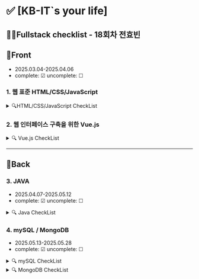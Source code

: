 # ✅ [KB-IT`s your life]

## 👨‍💻Fullstack checklist - 18회차 전효빈

## 📗Front

- 2025.03.04-2025.04.06
- complete: ☑ uncomplete: ☐

### 1. 웹 표준 HTML/CSS/JavaScript

<details>
<summary>🔍HTML/CSS/JavaScript CheckList</summary>

<br>

| 구분 | 항목                   |  디렉토리 명  | 기본 | 심화 |
| :--: | ---------------------- | :-----------: | :--: | :--: |
|  01  | HTML 기본 태그         |    01_html    |  ☑   |  ☑   |
|  02  | 입력 양식 및 구조 태그 |    02_html    |  ☑   |  ☑   |
|  03  | CSS 기초, 속성         |    03_css     |  ☑   |  ☑   |
|  04  | 레이아웃, 반응형 웹    |    04_css     |  ☑   |  ☐   |
|  05  | 자바스크립트 기본 문법 | 05_javascript |  ☑   |  ☑   |
|  06  | 문서 객체 모델         | 06_javascript |  ☑   |  ☑   |

</details>

### 2. 웹 인터페이스 구축을 위한 Vue.js

<details>
<summary>🔍 Vue.js CheckList</summary>

<br>

| 구분 | 항목                  | 디렉토리 명 | 기본 | 심화 |
| :--: | --------------------- | :---------: | :--: | :--: |
|  01  | Node.js 기초          |   01_node   |  ☑   |  ☐   |
|  02  | 파일 관리하기         |   02_node   |  ☐   |  ☐   |
|  03  | 개발환경 구축, ES6    |   01_vue    |  ☑   |  ☑   |
|  04  | 템플릿, 텍스트 바인딩 |   02_vue    |  ☑   |  ☑   |
|  05  | Vue 인스턴스, 이벤트  |   03_vue    |  ☑   |  ☑   |
|  06  | 부트스트랩            |   04_vue    |  ☐   |  ☐   |
|  07  | 스타일 처리           |   05_vue    |  ☑   |  ☑   |
|  08  | 단일 파일 컴포넌트    |   06_vue    |  ☑   |  ☑   |
|  09  | 컴포넌트 심화         |   07_vue    |  ☑   |  ☑   |
|  10  | Composition API       |   08_vue    |  ☑   |  ☑   |
|  11  | 라우팅                |   09_vue    |  ☑   |  ☐   |
|  12  | Axios                 |   10_vue    |  ☑   |  ☐   |
|  13  | 라우트와 Axios 연동   |   11_vue    |  ☐   |  ☐   |
|  14  | Pinia 상태 관리       |   12_vue    |  ☐   |  ☐   |

</details>

---

## 📘Back

### 3. JAVA

- 2025.04.07-2025.05.12
- complete: ☑ uncomplete: ☐
<details>
<summary>🔍 Java CheckList</summary>

<br>

| 구분 | 자바 프로그래밍 항목              | 기본 | 심화 |
| :--: | --------------------------------- | :--: | :--: |
|  01  | 개발환경 구축, 변수, 타입, 연산자 | [x]  | [x]  |
|  02  | 조건문과 반복문, 참조타입         | [x]  | [x]  |
|  03  | 클래스                            | [x]  | [x]  |
|  -   | └ 확인문제 20번 (계좌 만들기)     | [x]  |      |
|  04  | 상속                              | [x]  | [ ]  |
|  05  | 인터페이스                        | [x]  | [x]  |
|  06  | 중첩 객체                         | [ ]  | [ ]  |
|  07  | 예외처리, 라이브러리              | [x]  | [x]  |
|  08  | 멀티스레드                        | [x]  | [x]  |
|  09  | 제너릭, 컬렉션                    | [x]  | [x]  |
|  10  | 컬렉션                            | [x]  | [x]  |
|  11  | 람다식                            | [x]  | [x]  |
|  12  | 스트림 요소 처리                  | [x]  | [x]  |
|  13  | 데이터 입출력                     | [x]  | [x]  |

</details>

### 4. mySQL / MongoDB

- 2025.05.13-2025.05.28
- complete: ☑ uncomplete: ☐
<details>
<summary>🔍 mySQL CheckList </summary>

<br>

| 구분 | 실습 항목                                  | 기본 | 심화 |
| :--: | ------------------------------------------ | :--: | :--: |
|  01  | DBMS 개요, 설치, 전체 운영 실습            | [x]  | [x]  |
|  02  | 데이터베이스 모델링, MySQL 유틸리티 사용법 | [x]  | [x]  |
|  03  | SQL 기본                                   | [x]  | [x]  |
|  04  | SQL 고급                                   | [x]  | [x]  |
|  05  | 테이블, 뷰                                 | [ ]  | [ ]  |
|  06  | 인덱스, 사용자 관리                        | [ ]  | [ ]  |
|  07  | Java 연동 JDBC 프로그래밍                  | [ ]  | [ ]  |
|  08  | Java 연동 JDBC 프로그래밍-Travel           | [ ]  | [ ]  |

</details>
<details>
<summary>🔍 MongoDB CheckList </summary>

<br>

| 구분 | 실습 항목          | 기본 | 심화 |
| :--: | ------------------ | :--: | :--: |
|  01  | MongoDB            | [ ]  | [ ]  |
|  02  | 몽고DB Java 연동동 | [ ]  | [ ]  |

</details>

